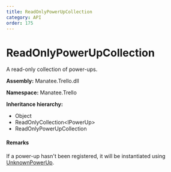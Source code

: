 ```yaml
---
title: ReadOnlyPowerUpCollection
category: API
order: 175
---
```


# ReadOnlyPowerUpCollection

A read-only collection of power-ups.

**Assembly:** Manatee.Trello.dll

**Namespace:** Manatee.Trello

**Inheritance hierarchy:**

- Object
- ReadOnlyCollection&lt;IPowerUp&gt;
- ReadOnlyPowerUpCollection

#### Remarks

If a power-up hasn&#39;t been registered, it will be instantiated using [UnknownPowerUp](UnknownPowerUp#unknownpowerup).

